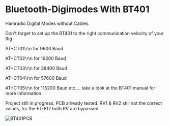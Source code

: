 # Bluetooth-Digimodes With BT401
Hamradio Digital Modes without Cables.

Don't forget to set up the BT401 to the right communication velocity of your Rig

AT+CT01\r\n for 9600 Baud 

AT+CT02\r\n for 19200 Baud 

AT+CT03\r\n for 38400 Baud

AT+CT04\r\n for 57600 Baud

AT+CT05\r\n for 115200 Baud etc.... take a look at the BT401 manual for more information.

Project still in progress, PCB allready tested. RV1 & RV2 still not the correct values, for the FT-817 both RV are bypassed

![BT401PCB](https://github.com/CT7ABA/Hamradio-Bluetooth-Digimodes/assets/26884406/335f82e7-917e-4625-b5c1-94f261b38d47)
